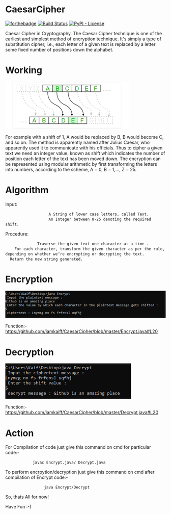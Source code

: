 # CaesarCipher
[![forthebadge](https://forthebadge.com/images/badges/made-with-java.svg)](https://forthebadge.com)
[![Build Status](https://travis-ci.org/dwyl/esta.svg?branch=master)](https://travis-ci.org/)
[![PyPI - License](https://img.shields.io/pypi/l/action-hero?style=flat-square)](https://github.com/kadimisetty/action-hero/blob/master/LICENSE)

Caesar Cipher in Cryptography. The Caesar Cipher technique is one of the earliest and simplest method of encryption technique. It's simply a type of substitution cipher, i.e., each letter of a given text is replaced by a letter some fixed number of positions down the alphabet.

# Working
![](svg/ex.png)

For example with a shift of 1, A would be replaced by B, B would become C, and so on. The method is apparently named after Julius Caesar, who apparently used it to communicate with his officials.
Thus to cipher a given text we need an integer value, known as shift which indicates the number of position each letter of the text has been moved down.
The encryption can be represented using modular arithmetic by first transforming the letters into numbers, according to the scheme, A = 0, B = 1,…, Z = 25. 


# Algorithm
Input:

                       A String of lower case letters, called Text.
                       An Integer between 0-25 denoting the required shift.
Procedure:

                  Traverse the given text one character at a time .
        For each character, transform the given character as per the rule, depending on whether we’re encrypting or decrypting the text.
      Return the new string generated.

# Encryption
![](svg/enc.png)

Function:- https://github.com/iamkaiff/CaesarCipher/blob/master/Encrypt.java#L20 

# Decryption
![](svg/dec.png)

Function:- https://github.com/iamkaiff/CaesarCipher/blob/master/Decrypt.java#L20

# Action
For Compilation of code just give this command on cmd for particular code:-

                javac Encrypt.java/ Decrypt.java
To perform encrpytion/decryption just give this command on cmd after compilation of Encrypt code:- 

                     java Encrypt/Decrypt
                    
So, thats All for now!

Have Fun :-)
